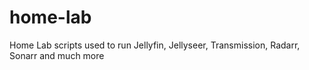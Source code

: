 # home-lab
Home Lab scripts used to run Jellyfin, Jellyseer, Transmission, Radarr, Sonarr and much more
